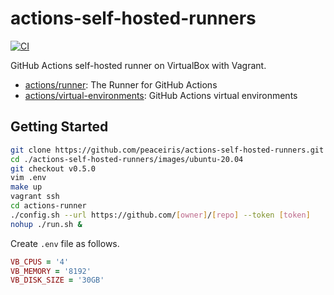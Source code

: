 # actions-self-hosted-runners

[![CI](https://github.com/peaceiris/actions-self-hosted-runners/actions/workflows/ci.yml/badge.svg?event=push)](https://github.com/peaceiris/actions-self-hosted-runners/actions/workflows/ci.yml)

GitHub Actions self-hosted runner on VirtualBox with Vagrant.

- [actions/runner](https://github.com/actions/runner): The Runner for GitHub Actions
- [actions/virtual-environments](https://github.com/actions/virtual-environments): GitHub Actions virtual environments


## Getting Started

```sh
git clone https://github.com/peaceiris/actions-self-hosted-runners.git
cd ./actions-self-hosted-runners/images/ubuntu-20.04
git checkout v0.5.0
vim .env
make up
vagrant ssh
cd actions-runner
./config.sh --url https://github.com/[owner]/[repo] --token [token]
nohup ./run.sh &
```

Create `.env` file as follows.

```rb
VB_CPUS = '4'
VB_MEMORY = '8192'
VB_DISK_SIZE = '30GB'
```
